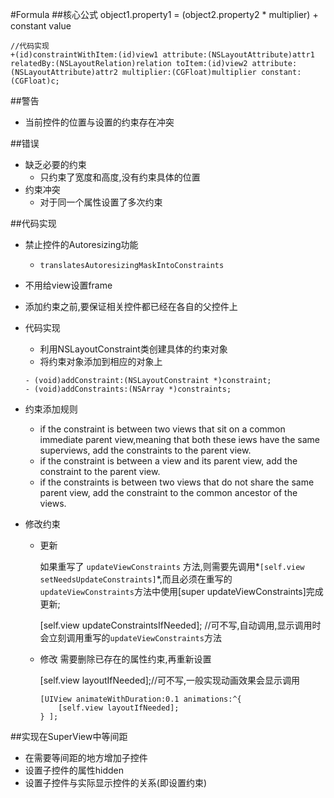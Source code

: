 #Formula
##核心公式
object1.property1 = (object2.property2 * multiplier) + constant value

```
//代码实现
+(id)constraintWithItem:(id)view1 attribute:(NSLayoutAttribute)attr1 relatedBy:(NSLayoutRelation)relation toItem:(id)view2 attribute:(NSLayoutAttribute)attr2 multiplier:(CGFloat)multiplier constant:(CGFloat)c;
```

##警告
- 当前控件的位置与设置的约束存在冲突

##错误
- 缺乏必要的约束
	- 只约束了宽度和高度,没有约束具体的位置
- 约束冲突
	- 对于同一个属性设置了多次约束
	
##代码实现
- 禁止控件的Autoresizing功能
	- `translatesAutoresizingMaskIntoConstraints`
- 不用给view设置frame
- 添加约束之前,要保证相关控件都已经在各自的父控件上
- 代码实现
	- 利用NSLayoutConstraint类创建具体的约束对象
	- 将约束对象添加到相应的对象上
	
	```
	- (void)addConstraint:(NSLayoutConstraint *)constraint;
	- (void)addConstraints:(NSArray *)constraints;
	```
- 约束添加规则

	- if the constraint is between two views that sit on a common immediate parent view,meaning that both these iews have the same superviews, add the constraints to the parent view.
	- if the constraint is between a view and its parent view, add the constraint to the parent view.
	- if the constraints is between two views that do not share the same parent view, add the constraint to the common ancestor of the views.

- 修改约束
	- 更新
		
		如果重写了 `updateViewConstraints` 方法,则需要先调用*`[self.view setNeedsUpdateConstraints]`*,而且必须在重写的`updateViewConstraints`方法中使用[super updateViewConstraints]完成更新;
		
		[self.view updateConstraintsIfNeeded]; //可不写,自动调用,显示调用时会立刻调用重写的`updateViewConstraints`方法
	- 修改
		需要删除已存在的属性约束,再重新设置
	
		[self.view layoutIfNeeded];//可不写,一般实现动画效果会显示调用
		
		```
		[UIView animateWithDuration:0.1 animations:^{
        	[self.view layoutIfNeeded];
    	} ];
		```
##实现在SuperView中等间距
- 在需要等间距的地方增加子控件
- 设置子控件的属性hidden
- 设置子控件与实际显示控件的关系(即设置约束)

